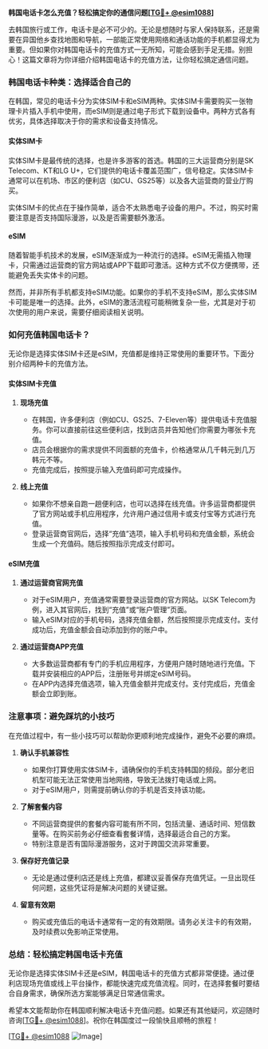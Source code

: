 **韩国电话卡怎么充值？轻松搞定你的通信问题[[TG💪+ @esim1088](https://t.me/s/esim1088)]**

去韩国旅行或工作，电话卡是必不可少的。无论是想随时与家人保持联系，还是需要在异国他乡查找地图和导航，一部能正常使用网络和通话功能的手机都显得尤为重要。但如果你对韩国电话卡的充值方式一无所知，可能会感到手足无措。别担心！这篇文章将为你详细介绍韩国电话卡的充值方法，让你轻松搞定通信问题。

### 韩国电话卡种类：选择适合自己的

在韩国，常见的电话卡分为实体SIM卡和eSIM两种。实体SIM卡需要购买一张物理卡片插入手机中使用，而eSIM则是通过电子形式下载到设备中。两种方式各有优劣，具体选择取决于你的需求和设备支持情况。

#### 实体SIM卡

实体SIM卡是最传统的选择，也是许多游客的首选。韩国的三大运营商分别是SK Telecom、KT和LG U+，它们提供的电话卡覆盖范围广，信号稳定。实体SIM卡通常可以在机场、市区的便利店（如CU、GS25等）以及各大运营商的营业厅购买。

实体SIM卡的优点在于操作简单，适合不太熟悉电子设备的用户。不过，购买时需要注意是否支持国际漫游，以及是否需要额外激活。

#### eSIM

随着智能手机技术的发展，eSIM逐渐成为一种流行的选择。eSIM无需插入物理卡，只需通过运营商的官方网站或APP下载即可激活。这种方式不仅方便携带，还能避免丢失实体卡的问题。

然而，并非所有手机都支持eSIM功能。如果你的手机不支持eSIM，那么实体SIM卡可能是唯一的选择。此外，eSIM的激活流程可能稍微复杂一些，尤其是对于初次使用的用户来说，需要仔细阅读相关说明。

### 如何充值韩国电话卡？

无论你是选择实体SIM卡还是eSIM，充值都是维持正常使用的重要环节。下面分别介绍两种卡的充值方法。

#### 实体SIM卡充值

1. **现场充值**
   - 在韩国，许多便利店（例如CU、GS25、7-Eleven等）提供电话卡充值服务。你可以直接前往这些便利店，找到店员并告知他们你需要为哪张卡充值。
   - 店员会根据你的需求提供不同面额的充值卡，价格通常从几千韩元到几万韩元不等。
   - 充值完成后，按照提示输入充值码即可完成操作。

2. **线上充值**
   - 如果你不想亲自跑一趟便利店，也可以选择在线充值。许多运营商都提供了官方网站或手机应用程序，允许用户通过信用卡或支付宝等方式进行充值。
   - 登录运营商官网后，选择“充值”选项，输入手机号码和充值金额，系统会生成一个充值码。随后按照指示完成支付即可。

#### eSIM充值

1. **通过运营商官网充值**
   - 对于eSIM用户，充值通常需要登录运营商的官方网站。以SK Telecom为例，进入其官网后，找到“充值”或“账户管理”页面。
   - 输入eSIM对应的手机号码，选择充值金额，然后按照提示完成支付。支付成功后，充值金额会自动添加到你的账户中。

2. **通过运营商APP充值**
   - 大多数运营商都有专门的手机应用程序，方便用户随时随地进行充值。下载并安装相应的APP后，注册账号并绑定eSIM号码。
   - 在APP内选择充值选项，输入充值金额并完成支付。支付完成后，充值金额会立即到账。

### 注意事项：避免踩坑的小技巧

在充值过程中，有一些小技巧可以帮助你更顺利地完成操作，避免不必要的麻烦。

1. **确认手机兼容性**
   - 如果你打算使用实体SIM卡，请确保你的手机支持韩国的频段。部分老旧机型可能无法正常使用当地网络，导致无法拨打电话或上网。
   - 对于eSIM用户，则需提前确认你的手机是否支持该功能。

2. **了解套餐内容**
   - 不同运营商提供的套餐内容可能有所不同，包括流量、通话时间、短信数量等。在购买前务必仔细查看套餐详情，选择最适合自己的方案。
   - 特别注意是否有国际漫游服务，这对于跨国交流非常重要。

3. **保存好充值记录**
   - 无论是通过便利店还是线上充值，都建议妥善保存充值凭证。一旦出现任何问题，这些凭证将是解决问题的关键证据。

4. **留意有效期**
   - 购买或充值后的电话卡通常有一定的有效期限。请务必关注卡的有效期，及时续费以免影响正常使用。

### 总结：轻松搞定韩国电话卡充值

无论你是选择实体SIM卡还是eSIM，韩国电话卡的充值方式都非常便捷。通过便利店现场充值或线上平台操作，都能快速完成充值流程。同时，在选择套餐时要结合自身需求，确保所选方案能够满足日常通信需求。

希望本文能帮助你在韩国顺利解决电话卡充值问题。如果还有其他疑问，欢迎随时咨询[[TG💪+ @esim1088](https://t.me/s/esim1088)]。祝你在韩国度过一段愉快且顺畅的旅程！

[[TG💪+ @esim1088](https://t.me/s/esim1088) ![Image](https://i.postimg.cc/4NQfJmqS/Snipaste-2025-05-13-00-14-12.png)]